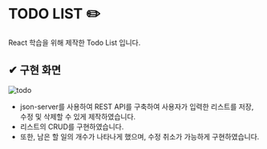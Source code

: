 # TODO LIST ✏️

React 학습을 위해 제작한 Todo List 입니다. 


## ✔︎ 구현 화면
![todo](https://user-images.githubusercontent.com/107448607/210170924-ca7892a4-4378-43e8-86c3-9402be466e40.gif)

- json-server를 사용하여 REST API를 구축하여 사용자가 입력한 리스트를 저장, 수정 및 삭제할 수 있게 제작하였습니다.
- 리스트의 CRUD를 구현하였습니다.
- 또한, 남은 할 일의 개수가 나타나게 했으며, 수정 취소가 가능하게 구현하였습니다.
